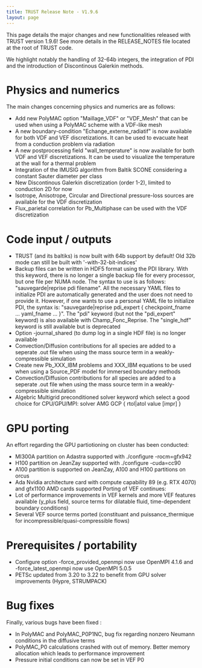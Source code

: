 ```yaml
---
title: TRUST Release Note - V1.9.6
layout: page
---
```


This page details the major changes and new functionalities released with TRUST version 1.9.6! See more details in the RELEASE_NOTES file located at the root of TRUST code.

We highlight notably the handling of 32-64b integers, the integration of PDI and the introduction of Discontinous Galerkin methods.

# Physics and numerics

The main changes concerning physics and numerics are as follows:
- Add new PolyMAC option "Maillage_VDF" or "VDF_Mesh" that can be used when using a PolyMAC scheme with a VDF-like mesh
- A new boundary-condition "Echange_externe_radiatif" is now available for both VDF and VEF discretizations. It can be used to evacuate heat from a conduction problem via radiation
- A new postprocessing field "wall_temperature" is now available for both VDF and VEF discretizations. It can be used to visualize the temperature at the wall for a thermal problem
- Integration of the IMUSIG algorithm from Baltik SCONE considering a constant Sauter diameter per class
- New Discontinous Galerkin discretization (order 1-2), limited to conduction 2D for now
- Isotrope, Anisotrope, Circular and Directional pressure-loss sources are available for the VDF discretization
- Flux_parietal correlation for Pb_Multiphase can be used with the VDF discretization
    
# Code input / outputs

- TRUST (and its baltiks) is now built with 64b support by default! Old 32b mode can still be built with '-with-32-bit-indices'
- Backup files can be written in HDF5 format using the PDI library. With this keyword, there is no longer a single backup file for every processor, but one file per NUMA node. The syntax to use is as follows: "sauvegarde|reprise pdi filename". All the necessary YAML files to initialize PDI are automatically generated and the user does not need to provide it. However, if one wants to use a personal YAML file to initialize PDI, the syntax is: "sauvegarde|reprise pdi_expert { checkpoint_fname ... yaml_fname ... }". The "pdi" keyword (but not the "pdi_expert" keyword) is also available with Champ_Fonc_Reprise. The "single_hdf" keyword is still available but is deprecated
- Option -journal_shared (to dump log in a single HDF file) is no longer available
- Convection/Diffusion contributions for all species are added to a seperate .out file when using the mass source term in a weakly-compressible simulation
- Create new Pb_XXX_IBM problems and XXX_IBM equations to be used when using a Source_PDF model for immersed boundary methods
- Convection/Diffusion contributions for all species are added to a seperate .out file when using the mass source term in a weakly-compressible simulation
- Algebric Multigrid preconditioned solver keyword which select a good choice for CPU/GPU/MPI: solver AMG GCP { rtol|atol value [impr] }


# GPU porting

An effort regarding the GPU partiotioning on cluster has been conducted:
- MI300A partition on Adastra supported with ./configure -rocm=gfx942
- H100 partition on JeanZay supported with ./configure -cuda=cc90
- A100 partition is supported on JeanZay, A100 and H100 partitions on orcus
- Ada Nvidia architecture card with compute capability 89 (e.g. RTX 4070) and gfx1100 AMD cards supported
Porting of VEF continues:
- Lot of performance improvements in VEF kernels and more VEF features available (y_plus field, source terms for dilatable fluid, time-dependent boundary conditions)
- Several VEF source terms ported (constituant and puissance_thermique for incompressible/quasi-compressible flows)

# Prerequisites / portability

- Configure option -force_provided_openmpi now use OpenMPI 4.1.6 and -force_latest_openmpi now use OpenMPI 5.0.5
- PETSc updated from 3.20 to 3.22 to benefit from GPU solver improvements (Hypre, STRUMPACK)

# Bug fixes

Finally, various bugs have been fixed :
- In PolyMAC and PolyMAC_P0P1NC, bug fix regarding nonzero Neumann conditions in the diffusive terms
- PolyMAC_P0 calculations crashed with out of memory. Better memory allocation which leads to performance improvement
- Pressure initial conditions can now be set in VEF P0


